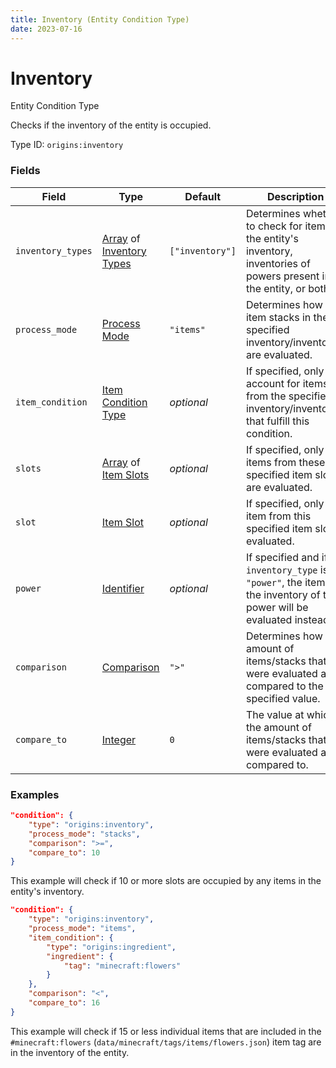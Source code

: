 ```yaml
---
title: Inventory (Entity Condition Type)
date: 2023-07-16
---
```


#   Inventory

Entity Condition Type

Checks if the inventory of the entity is occupied.

Type ID: `origins:inventory`


### Fields

Field | Type | Default | Description
------|------|---------|------------
`inventory_types` | [Array](../data_types/array.md) of [Inventory Types](../data_types/inventory_type.md) | `["inventory"]` | Determines whether to check for items in the entity's inventory, inventories of powers present in the entity, or both.
`process_mode` | [Process Mode](../data_types/process_mode.md) | `"items"` | Determines how the item stacks in the specified inventory/inventories are evaluated.
`item_condition` | [Item Condition Type](../item_condition_types.md) | _optional_ | If specified, only account for items from the specified inventory/inventories that fulfill this condition.
`slots` | [Array](../data_types/array.md) of [Item Slots](../data_types/item_slot.md) | _optional_ | If specified, only items from these specified item slots are evaluated.
`slot` | [Item Slot](../data_types/item_slot.md) | _optional_ | If specified, only the item from this specified item slot is evaluated.
`power` | [Identifier](../data_types/identifier.md) | _optional_ | If specified and if `inventory_type` is `"power"`, the items in the inventory of this power will be evaluated instead.
`comparison` | [Comparison](../data_types/comparison.md) | `">"` | Determines how the amount of items/stacks that were evaluated are compared to the specified value.
`compare_to` | [Integer](../data_types/integer.md) | `0` | The value at which the amount of items/stacks that were evaluated are compared to.


### Examples

```json
"condition": {
    "type": "origins:inventory",
    "process_mode": "stacks",
    "comparison": ">=",
    "compare_to": 10
}
```

This example will check if 10 or more slots are occupied by any items in the entity's inventory.
<br>

```json
"condition": {
    "type": "origins:inventory",
    "process_mode": "items",
    "item_condition": {
        "type": "origins:ingredient",
        "ingredient": {
            "tag": "minecraft:flowers"
        }
    },
    "comparison": "<",
    "compare_to": 16
}
```

This example will check if 15 or less individual items that are included in the `#minecraft:flowers` (`data/minecraft/tags/items/flowers.json`) item tag are in the inventory of the entity.
